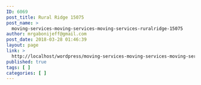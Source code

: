 ```yaml
---
ID: 6069
post_title: Rural Ridge 15075
post_name: >
  moving-services-moving-services-moving-services-ruralridge-15075
author: mrgabonijeff@gmail.com
post_date: 2018-03-28 01:46:39
layout: page
link: >
  http://localhost/wordpress/moving-services-moving-services-moving-services-ruralridge-15075/
published: true
tags: [ ]
categories: [ ]
---
```

